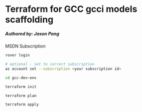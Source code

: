 # Terraform for GCC gcci models scaffolding
##### Authored by: Jason Pang  

MSDN Subscription
```bash
rover login

# optional - set to correct subscription
az account set --subscription <your subscription id>

cd gcc-dev-env

terraform init

terraform plan

terraform apply
```

